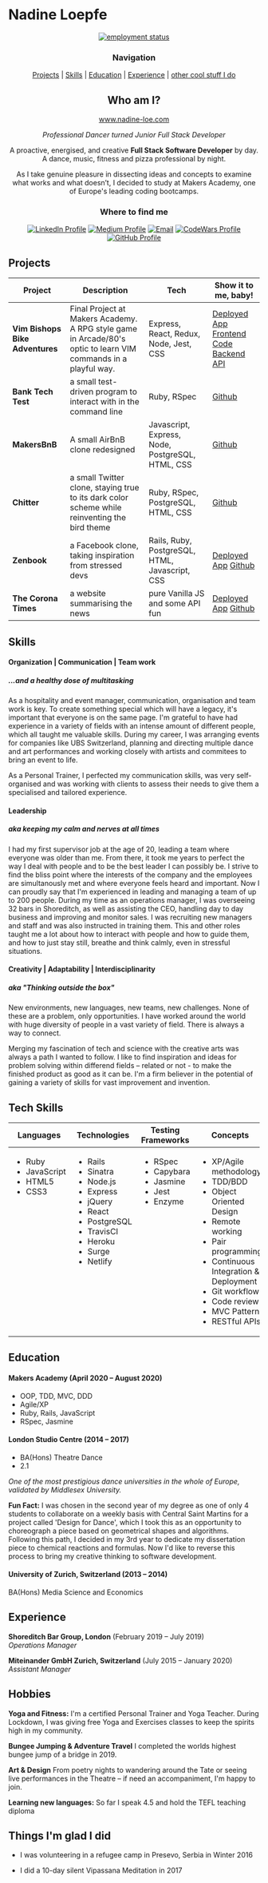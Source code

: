 # Nadine Loepfe

<div align="center">

[![employment status]](
https://www.floridaconstructionconnection.com/wp-content/uploads/2019/09/blog-hire-me-meme.jpg)

### Navigation 

[Projects](#projects) |  [Skills](#skills) |
[Education](#education) |
[Experience](#experience) |
[other cool stuff I do](#hobbies)

## Who am I? 

www.nadine-loe.com

*Professional Dancer turned Junior Full Stack Developer*

A proactive, energised, and creative **Full Stack Software Developer** by day. A dance, music, fitness and pizza professional by night.

As I take genuine pleasure in dissecting ideas and concepts to examine what works and what doesn’t, I decided to study at Makers Academy, one of Europe's leading coding bootcamps.

### Where to find me

[![LinkedIn Profile]](https://www.linkedin.com/in/nadine-loepfe)
[![Medium Profile]](https://medium.com/@nadine.loe)
[![Email]](mailto:nadine.loepfe@gmail.com)
[![CodeWars Profile]](https://www.codewars.com/users/nadinedelia)
[![GitHub Profile]](https://github.com/nadinedelia)

</div>


## Projects


| Project         | Description                                                                                         | Tech                                | Show it to me, baby!                                                                                                         |
| ----------------------- | ----------------------------------------------------------------------------------------------- | ----------------------------------- | ------------------------------------------------------------------------------------------------------------------------ |
| **Vim Bishops Bike Adventures**      | Final Project at Makers Academy. A RPG style game in Arcade/80's optic to learn VIM commands in a playful way.                                 | Express, React, Redux, Node, Jest, CSS | [Deployed App](https://vimvincible.netlify.app/) [Frontend Code](https://github.com/nadinedelia/Invimcible-FrontEnd) [Backend API](https://github.com/tristanlangford/invimcible_back_end)            |
| **Bank Tech Test**    | a small test-driven program to interact with in the command line    | Ruby, RSpec            | [Github](https://github.com/nadinedelia/Bank-Tech-Test) |
| **MakersBnB**           | A small AirBnB clone redesigned       | Javascript, Express, Node, PostgreSQL, HTML, CSS             | [Github](https://github.com/nadinedelia/MakersBnB)                                                                              |
| **Chitter** | a small Twitter clone, staying true to its dark color scheme while reinventing the bird theme                               | Ruby, RSpec, PostgreSQL, HTML, CSS               | [Github](https://github.com/nadinedelia/Chitter)                                                                 |
| **Zenbook**      | a Facebook clone, taking inspiration from stressed devs | Rails, Ruby, PostgreSQL, HTML, Javascript, CSS               | [Deployed App](https://zenbook4u.herokuapp.com/)  [Github](https://github.com/nadinedelia/Zenbook/)
| **The Corona Times**      | a website summarising the news | pure Vanilla JS and some API fun          | [Deployed App](https://coronatimes.surge.sh/)  [Github](https://github.com/nadinedelia/news-summary-challenge/)


## Skills

#### Organization | Communication | Team work
##### ...and a healthy dose of multitasking

As a hospitality and event manager, communication, organisation and team work is key. To create something special which will have a legacy, it's important that everyone is on the same page.
I'm grateful to have had experience in a variety of fields with an intense amount of different people, which all taught me valuable skills. During my career, I was arranging events for companies like UBS Switzerland, planning and directing multiple dance and art performances and working closely with artists and commitees to bring an event to life.

As a Personal Trainer, I perfected my communication skills, was very self-organised and was working with clients to assess their needs to give them a specialised and tailored experience.

#### Leadership
##### aka keeping my calm and nerves at all times

I had my first supervisor job at the age of 20, leading a team where everyone was older than me. From there, it took me years to perfect the way I deal with people and to be the best leader I can possibly be. I strive to find the bliss point where the interests of the company and the employees are simultanously met and where everyone feels heard and important.
Now I can proudly say that I'm experienced in leading and managing a team of up to 200 people. During my time as an operations manager, I was overseeing 32 bars in Shoreditch, as well as assisting the CEO, handling day to day business and improving and monitor sales. I was recruiting new managers and staff and was also instructed in training them. This and other roles taught me a lot about how to interact with people and how to guide them, and how to just stay still, breathe and think calmly, even in stressful situations.


#### Creativity | Adaptability | Interdisciplinarity 
##### aka "Thinking outside the box"

New environments, new languages, new teams, new challenges. None of these are a problem, only opportunities. I have worked around the world with huge diversity of people in a vast variety of field. There is always a way to connect.

Merging my fascination of tech and science with the creative arts was always a path I wanted to follow. I like to find inspiration and ideas for problem solving within differend fields – related or not - to make the finished product as good as it can be.
I'm a firm believer in the potential of gaining a variety of skills for vast improvement and invention.


## Tech Skills

<table>
  <thead>
    <tr>
      <th>Languages</th>
      <th>Technologies</th>
      <th>Testing Frameworks</th>
      <th>Concepts</th>
      <th>Tools</th>
    </tr>
  </thead>
  <tbody>
    <tr>
      <td style="vertical-align: top">
        <ul>
          <li>Ruby</li>
          <li>JavaScript</li>
          <li>HTML5</li>
          <li>CSS3</li>
        </ul>
      </td>
      <td style="vertical-align: top">
        <ul>
          <li>Rails</li>
          <li>Sinatra</li>
          <li>Node.js</li>
          <li>Express</li>
          <li>jQuery</li>
          <li>React</li>
          <li>PostgreSQL</li>
          <li>TravisCI</li>
          <li>Heroku</li>
          <li>Surge</li>
          <li>Netlify</li>
        </ul>
      </td>
      <td style="vertical-align: top">
        <ul>
          <li>RSpec</li>
          <li>Capybara</li>
          <li>Jasmine</li>
          <li>Jest</li>
          <li>Enzyme</li>
        </ul>
      </td>
      <td style="vertical-align: top">
        <ul>
          <li>XP/Agile methodology</li>
          <li>TDD/BDD</li>
          <li>Object Oriented Design</li>
          <li>Remote working</li>
          <li>Pair programming</li>
          <li>Continuous Integration & Deployment</li>
          <li>Git workflow</li>
          <li>Code review</li>
          <li>MVC Pattern</li>
          <li>RESTful APIs</li>
        </ul>
      </td>
      <td style="vertical-align: top">
        <ul>
          <li>VSCode</li>
          <li>Atom</li>
          <li>Git</li>
          <li>Figma</li>
          <li>Adobe Photoshop</li>
          <li>Adobe Illustrator</li>
          <li>Adobe InDesign</li>
          <li>Linux (Ubuntu, Kali)</li>
          <li>OSx</li>
        </ul>
      </td>
    </tr>
  </tbody>
</table>


## Education

#### Makers Academy (April 2020 – August 2020)

- OOP, TDD, MVC, DDD
- Agile/XP
- Ruby, Rails, JavaScript
- RSpec, Jasmine


#### London Studio Centre (2014 – 2017)

- BA(Hons) Theatre Dance
- 2.1

*One of the most prestigious dance universities in the whole of Europe, validated by Middlesex University.*

**Fun Fact:**
I was chosen in the second year of my degree as one of only 4 students to collaborate on a weekly basis with Central Saint Martins for a project called 'Design for Dance', which I took this as an opportunity to choreograph a piece based on geometrical shapes and algorithms.
Following this path, I decided in my 3rd year to dedicate my dissertation piece to chemical reactions and formulas. 
Now I'd like to reverse this process to bring my creative thinking to software development.


#### University of Zurich, Switzerland (2013 – 2014)

BA(Hons) Media Science and Economics


## Experience

**Shoreditch Bar Group, London** (February 2019 – July 2019)    
*Operations Manager*  

**Miteinander GmbH Zurich, Switzerland** (July 2015 – January 2020)   
*Assistant Manager* 


## Hobbies

**Yoga and Fitness:** 
I'm a certified Personal Trainer and Yoga Teacher. During Lockdown, I was giving free Yoga and Exercises classes to keep the spirits high in my community.

**Bungee Jumping & Adventure Travel**
I completed the worlds highest bungee jump of a bridge in 2019.

**Art & Design**
From poetry nights to wandering around the Tate or seeing live performances in the Theatre – if need an accompaniment, I'm happy to join.

**Learning new languages:** 
So far I speak 4.5 and hold the TEFL teaching diploma

## Things I'm glad I did

- I was volunteering in a refugee camp in Presevo, Serbia in Winter 2016

- I did a 10-day silent Vipassana Meditation in 2017

<!-- Badges n stuff  -->

[linkedin profile]: https://img.shields.io/badge/LinkedIn-%232A6AC7?style=for-the-badge&logo=linkedin
[medium profile]: https://img.shields.io/badge/Medium_blog-%2312100E?style=for-the-badge&logo=medium&logoColor=white
[email]: https://img.shields.io/badge/Email-%23D14836?style=for-the-badge&logo=gmail&logoColor=white
[codewars profile]: https://img.shields.io/badge/CodeWars-%23AD2C27?style=for-the-badge&logo=codewars&logoColor=white
[github profile]: https://img.shields.io/badge/GitHub-%23181717?style=for-the-badge&logo=github&logoColor=white

[employment status]: https://img.shields.io/badge/Employment%20status-Will%20code%20for%20food-green?style=flat&logo=appveyor